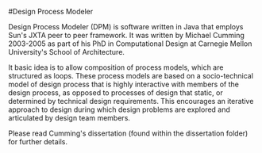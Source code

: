 #Design Process Modeler

Design Process Modeler (DPM) is software written in Java that employs Sun's JXTA peer to peer framework. It was written by Michael Cumming 2003-2005 as part of his PhD in Computational Design at Carnegie Mellon University's School of Architecture. 

It basic idea is to allow composition of process models, which are structured as loops. These process models are based on a socio-technical model of design process that is highly interactive with members of the design process, as opposed to processes of design that static, or determined by technical design requirements. This encourages an iterative approach to design during which design problems are explored and articulated by design team members. 

Please read Cumming's dissertation (found within the dissertation folder) for further details. 